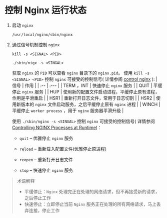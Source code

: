 # 控制 Nginx 运行状态



1. 启动 `nginx`

   ```shell
   /usr/local/nginx/sbin/nginx
   ```

2. 通过信号机制控制 `nginx`

   ```shell
   kill -s <SIGNAL> <PID>
   ```

   ```shell
   ./sbin/nigx -s <SINGAL>
   ```
   获取 `nginx` 的 `PID` 可以查看 `nginx` 目录下的 `nginx.pid`。
   使用 `kill -s <SIGNAL> <PID>`  控制 `nginx` 可接受的控制信号( 详情参阅 [control nginx](http://nginx.org/en/docs/control.html) ):
   | 信号        | 作用 |
   | :-- | :--- |
   | TERM ，INT | 快速停止 `nginx` 服务 |
   | QUIT | 平缓停止 `nginx` 服务 |
   | HUP | 使用新的配置文件启动进程，平缓停止原有进程，作用是平滑重启 |
   | HSR1 | 重新打开日志文件，常用于日志切割 |
   | HSR2 | 使用新版本的 `nginx` 文件启动服务，之后平缓停止原有 `nginx` 进程 |
   | WINCH | 平缓停止 `worker process` ，用于 `nginx` 服务器平滑升级 |

   使用 `./sbin/nginx -s <SINGAL>` 控制 `nginx` 可接受的控制信号( 详情参阅 [Controlling NGINX Processes at Runtime](https://docs.nginx.com/nginx/admin-guide/basic-functionality/runtime-control))：

   - `quit` – 优雅停止 `nginx` 服务

   - `reload` – 重新载入配置文件(优雅停止原进程)

   - `reopen` – 重新打开日志文件

   - `stop` – 快速停止 `nginx` 服务

>术语解释
>
>- 平缓停止：`Nginx` 处理完正在处理的网络请求，但不再接受新的请求，之后停止工作
>- 快速停止：立即停止当前 `Nginx` 服务正在处理的所有网络请求，马上丢弃连接，停止工作